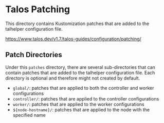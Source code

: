 # Talos Patching

This directory contains Kustomization patches that are added to the talhelper configuration file.

<https://www.talos.dev/v1.7/talos-guides/configuration/patching/>

## Patch Directories

Under this `patches` directory, there are several sub-directories that can contain patches that are added to the talhelper configuration file.
Each directory is optional and therefore might not created by default.

-   `global/`: patches that are applied to both the controller and worker configurations
-   `controller/`: patches that are applied to the controller configurations
-   `worker/`: patches that are applied to the worker configurations
-   `${node-hostname}/`: patches that are applied to the node with the specified name
